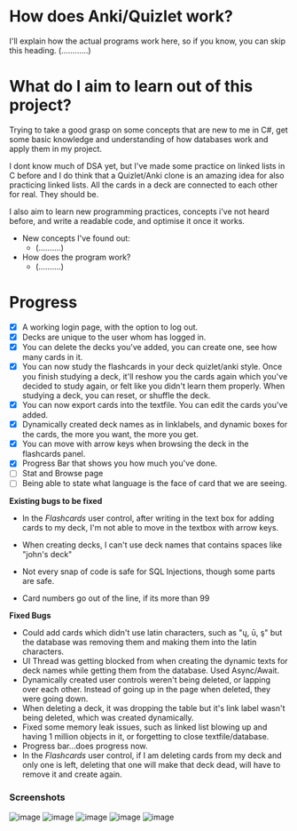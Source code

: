 # How does Anki/Quizlet work?
I'll explain how the actual programs work here, so if you know, you can skip this heading. (............)

# What do I aim to learn out of this project?
Trying to take a good grasp on some concepts that are new to me in C#, get some basic knowledge and understanding of how databases work and apply them in my project. 

I dont know much of DSA yet, but I've made some practice on linked lists in C before and I do think that a Quizlet/Anki clone is an amazing idea for also practicing linked lists. All the cards in a deck are connected to each other for real. They should be.

I also aim to learn new programming practices, concepts i've not heard before, and write a readable code, and optimise it once it works.
* New concepts I've found out:
   * (..........)
* How does the program work?
   * (..........) 


# Progress
- [x] A working login page, with the option to log out. 
- [x] Decks are unique to the user whom has logged in.
- [x] You can delete the decks you've added, you can create one, see how many cards in it.
- [x] You can now study the flashcards in your deck quizlet/anki style. Once you finish studying a deck, it'll reshow you the cards again which you've decided to study again, or felt like you didn't learn them properly. When studying a deck, you can reset, or shuffle the deck.
- [x] You can now export cards into the textfile. You can edit the cards you've added.
- [x] Dynamically created deck names as in linklabels, and dynamic boxes for the cards, the more you want, the more you get.
- [x] You can move with arrow keys when browsing the deck in the flashcards panel.
- [x] Progress Bar that shows you how much you've done. 
- [ ] Stat and Browse page 
- [ ] Being able to state what language is the face of card that we are seeing. 

**Existing bugs to be fixed**
* In the _Flashcards_ user control, after writing in the text box for adding cards to my deck, I'm not able to move in the textbox with arrow keys.
* When creating decks, I can't use deck names that contains spaces like "john's deck"
* Not every snap of code is safe for SQL Injections, though some parts are safe.

* Card numbers go out of the line, if its more than 99

**Fixed Bugs**
* Could add cards which didn't use latin characters, such as "ų, ū, ş" but the database was removing them and making them into the latin characters.
* UI Thread was getting blocked from when creating the dynamic texts for deck names while getting them from the database. Used Async/Await.
* Dynamically created user controls weren't being deleted, or lapping over each other. Instead of going up in the page when deleted, they were going down.
* When deleting a deck, it was dropping the table but it's link label wasn't being deleted, which was created dynamically.
* Fixed some memory leak issues, such as linked list blowing up and having 1 million objects in it, or forgetting to close textfile/database.
* Progress bar...does progress now.
* In the _Flashcards_ user control, if I am deleting cards from my deck and only one is left, deleting that one will make that deck dead, will have to remove it and create again.

### Screenshots
![image](https://user-images.githubusercontent.com/64064136/163731659-887a8497-306a-4766-abf6-847aa0e2f4dc.png)
![image](https://user-images.githubusercontent.com/64064136/163731692-82603bc3-e4b6-441f-9220-425874327f5a.png)
![image](https://user-images.githubusercontent.com/64064136/163731700-141cf2e3-b039-4d70-a2ad-a6d4fb3a929d.png)
![image](https://user-images.githubusercontent.com/64064136/163731703-d2048746-2cc0-4fce-8835-56803063886b.png)
![image](https://user-images.githubusercontent.com/64064136/163731711-6980c85b-cd29-42a2-942a-a2b19ec7cd68.png)



